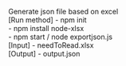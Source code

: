 Generate json file based on excel</br>
[Run method]  - npm init</br>
              - npm install node-xlsx</br>
              - npm start / node exportjson.js</br>
[Input] - needToRead.xlsx</br>
[Output] - output.json</br>
